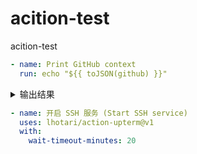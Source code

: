# acition-test
acition-test

```yaml
- name: Print GitHub context
  run: echo "${{ toJSON(github) }}"
```
<details>
<summary>输出结果</summary>
<pre><code>
{
  token: ***,
  job: build,
  ref: refs/heads/main,
  sha: 9c8543bd4ac44baf2dadd6f091e620364857b3c8,
  repository: bling-yshs/action-test,
  repository_owner: bling-yshs,
  repository_owner_id: 41812674,
  repositoryUrl: git://github.com/bling-yshs/action-test.git,
  run_id: 10071722511,
  run_number: 101,
  retention_days: 90,
  run_attempt: 1,
  artifact_cache_size_limit: 10,
  repository_visibility: public,
  repo-self-hosted-runners-disabled: false,
  enterprise-managed-business-id: ,
  repository_id: 713478310,
  actor_id: 41812674,
  actor: bling-yshs,
  triggering_actor: bling-yshs,
  workflow: CI,
  head_ref: ,
  base_ref: ,
  event_name: push,
  event: {
    after: 9c8543bd4ac44baf2dadd6f091e620364857b3c8,
    base_ref: null,
    before: 30f9b21e5239aa094181e9a14b23dbd7c2c2ac9e,
    commits: [
      {
        author: {
          email: 377178599@qq.com,
          name: bling-yshs,
          username: bling-yshs
        },
        committer: {
          email: 377178599@qq.com,
          name: bling-yshs,
          username: bling-yshs
        },
        distinct: true,
        id: 9c8543bd4ac44baf2dadd6f091e620364857b3c8,
        message: 123,
        timestamp: 2024-07-24T14:33:36+08:00,
        tree_id: 80c718b38793642b498343a788668f96159e369d,
        url: https://github.com/bling-yshs/action-test/commit/9c8543bd4ac44baf2dadd6f091e620364857b3c8
      }
    ],
    compare: https://github.com/bling-yshs/action-test/compare/30f9b21e5239...9c8543bd4ac4,
    created: false,
    deleted: false,
    forced: false,
    head_commit: {
      author: {
        email: 377178599@qq.com,
        name: bling-yshs,
        username: bling-yshs
      },
      committer: {
        email: 377178599@qq.com,
        name: bling-yshs,
        username: bling-yshs
      },
      distinct: true,
      id: 9c8543bd4ac44baf2dadd6f091e620364857b3c8,
      message: 123,
      timestamp: 2024-07-24T14:33:36+08:00,
      tree_id: 80c718b38793642b498343a788668f96159e369d,
      url: https://github.com/bling-yshs/action-test/commit/9c8543bd4ac44baf2dadd6f091e620364857b3c8
    },
    pusher: {
      email: 41812674+bling-yshs@users.noreply.github.com,
      name: bling-yshs
    },
    ref: refs/heads/main,
    repository: {
      allow_forking: true,
      archive_url: https://api.github.com/repos/bling-yshs/action-test/{archive_format}{/ref},
      archived: false,
      assignees_url: https://api.github.com/repos/bling-yshs/action-test/assignees{/user},
      blobs_url: https://api.github.com/repos/bling-yshs/action-test/git/blobs{/sha},
      branches_url: https://api.github.com/repos/bling-yshs/action-test/branches{/branch},
      clone_url: https://github.com/bling-yshs/action-test.git,
      collaborators_url: https://api.github.com/repos/bling-yshs/action-test/collaborators{/collaborator},
      comments_url: https://api.github.com/repos/bling-yshs/action-test/comments{/number},
      commits_url: https://api.github.com/repos/bling-yshs/action-test/commits{/sha},
      compare_url: https://api.github.com/repos/bling-yshs/action-test/compare/{base}...{head},
      contents_url: https://api.github.com/repos/bling-yshs/action-test/contents/{+path},
      contributors_url: https://api.github.com/repos/bling-yshs/action-test/contributors,
      created_at: 1698940052,
      default_branch: main,
      deployments_url: https://api.github.com/repos/bling-yshs/action-test/deployments,
      description: acition-test,
      disabled: false,
      downloads_url: https://api.github.com/repos/bling-yshs/action-test/downloads,
      events_url: https://api.github.com/repos/bling-yshs/action-test/events,
      fork: false,
      forks: 0,
      forks_count: 0,
      forks_url: https://api.github.com/repos/bling-yshs/action-test/forks,
      full_name: bling-yshs/action-test,
      git_commits_url: https://api.github.com/repos/bling-yshs/action-test/git/commits{/sha},
      git_refs_url: https://api.github.com/repos/bling-yshs/action-test/git/refs{/sha},
      git_tags_url: https://api.github.com/repos/bling-yshs/action-test/git/tags{/sha},
      git_url: git://github.com/bling-yshs/action-test.git,
      has_discussions: false,
      has_downloads: true,
      has_issues: true,
      has_pages: false,
      has_projects: true,
      has_wiki: true,
      homepage: null,
      hooks_url: https://api.github.com/repos/bling-yshs/action-test/hooks,
      html_url: https://github.com/bling-yshs/action-test,
      id: 713478310,
      is_template: false,
      issue_comment_url: https://api.github.com/repos/bling-yshs/action-test/issues/comments{/number},
      issue_events_url: https://api.github.com/repos/bling-yshs/action-test/issues/events{/number},
      issues_url: https://api.github.com/repos/bling-yshs/action-test/issues{/number},
      keys_url: https://api.github.com/repos/bling-yshs/action-test/keys{/key_id},
      labels_url: https://api.github.com/repos/bling-yshs/action-test/labels{/name},
      language: Dockerfile,
      languages_url: https://api.github.com/repos/bling-yshs/action-test/languages,
      license: null,
      master_branch: main,
      merges_url: https://api.github.com/repos/bling-yshs/action-test/merges,
      milestones_url: https://api.github.com/repos/bling-yshs/action-test/milestones{/number},
      mirror_url: null,
      name: action-test,
      node_id: R_kgDOKobQpg,
      notifications_url: https://api.github.com/repos/bling-yshs/action-test/notifications?since,
      open_issues: 0,
      open_issues_count: 0,
      owner: {
        avatar_url: https://avatars.githubusercontent.com/u/41812674?v=4,
        email: 41812674+bling-yshs@users.noreply.github.com,
        events_url: https://api.github.com/users/bling-yshs/events{/privacy},
        followers_url: https://api.github.com/users/bling-yshs/followers,
        following_url: https://api.github.com/users/bling-yshs/following{/other_user},
        gists_url: https://api.github.com/users/bling-yshs/gists{/gist_id},
        gravatar_id: ,
        html_url: https://github.com/bling-yshs,
        id: 41812674,
        login: bling-yshs,
        name: bling-yshs,
        node_id: MDQ6VXNlcjQxODEyNjc0,
        organizations_url: https://api.github.com/users/bling-yshs/orgs,
        received_events_url: https://api.github.com/users/bling-yshs/received_events,
        repos_url: https://api.github.com/users/bling-yshs/repos,
        site_admin: false,
        starred_url: https://api.github.com/users/bling-yshs/starred{/owner}{/repo},
        subscriptions_url: https://api.github.com/users/bling-yshs/subscriptions,
        type: User,
        url: https://api.github.com/users/bling-yshs
      },
      private: false,
      pulls_url: https://api.github.com/repos/bling-yshs/action-test/pulls{/number},
      pushed_at: 1721802834,
      releases_url: https://api.github.com/repos/bling-yshs/action-test/releases{/id},
      size: 60,
      ssh_url: git@github.com:bling-yshs/action-test.git,
      stargazers: 0,
      stargazers_count: 0,
      stargazers_url: https://api.github.com/repos/bling-yshs/action-test/stargazers,
      statuses_url: https://api.github.com/repos/bling-yshs/action-test/statuses/{sha},
      subscribers_url: https://api.github.com/repos/bling-yshs/action-test/subscribers,
      subscription_url: https://api.github.com/repos/bling-yshs/action-test/subscription,
      svn_url: https://github.com/bling-yshs/action-test,
      tags_url: https://api.github.com/repos/bling-yshs/action-test/tags,
      teams_url: https://api.github.com/repos/bling-yshs/action-test/teams,
      topics: [],
      trees_url: https://api.github.com/repos/bling-yshs/action-test/git/trees{/sha},
      updated_at: 2024-06-05T07:51:14Z,
      url: https://github.com/bling-yshs/action-test,
      visibility: public,
      watchers: 0,
      watchers_count: 0,
      web_commit_signoff_required: false
    },
    sender: {
      avatar_url: https://avatars.githubusercontent.com/u/41812674?v=4,
      events_url: https://api.github.com/users/bling-yshs/events{/privacy},
      followers_url: https://api.github.com/users/bling-yshs/followers,
      following_url: https://api.github.com/users/bling-yshs/following{/other_user},
      gists_url: https://api.github.com/users/bling-yshs/gists{/gist_id},
      gravatar_id: ,
      html_url: https://github.com/bling-yshs,
      id: 41812674,
      login: bling-yshs,
      node_id: MDQ6VXNlcjQxODEyNjc0,
      organizations_url: https://api.github.com/users/bling-yshs/orgs,
      received_events_url: https://api.github.com/users/bling-yshs/received_events,
      repos_url: https://api.github.com/users/bling-yshs/repos,
      site_admin: false,
      starred_url: https://api.github.com/users/bling-yshs/starred{/owner}{/repo},
      subscriptions_url: https://api.github.com/users/bling-yshs/subscriptions,
      type: User,
      url: https://api.github.com/users/bling-yshs
    }
  },
  server_url: https://github.com,
  api_url: https://api.github.com,
  graphql_url: https://api.github.com/graphql,
  ref_name: main,
  ref_protected: false,
  ref_type: branch,
  secret_source: Actions,
  workflow_ref: bling-yshs/action-test/.github/workflows/test.yml@refs/heads/main,
  workflow_sha: 9c8543bd4ac44baf2dadd6f091e620364857b3c8,
  workspace: /home/runner/work/action-test/action-test,
  action: __run,
  event_path: /home/runner/work/_temp/_github_workflow/event.json,
  action_repository: ,
  action_ref: ,
  path: /home/runner/work/_temp/_runner_file_commands/add_path_a6862b61-93dc-4307-8ca9-9bc6bec6249f,
  env: /home/runner/work/_temp/_runner_file_commands/set_env_a6862b61-93dc-4307-8ca9-9bc6bec6249f,
  step_summary: /home/runner/work/_temp/_runner_file_commands/step_summary_a6862b61-93dc-4307-8ca9-9bc6bec6249f,
  state: /home/runner/work/_temp/_runner_file_commands/save_state_a6862b61-93dc-4307-8ca9-9bc6bec6249f,
  output: /home/runner/work/_temp/_runner_file_commands/set_output_a6862b61-93dc-4307-8ca9-9bc6bec6249f
} {
  token: ***,
  job: build,
  ref: refs/heads/main,
  sha: 9c8543bd4ac44baf2dadd6f091e620364857b3c8,
  repository: bling-yshs/action-test,
  repository_owner: bling-yshs,
  repository_owner_id: 41812674,
  repositoryUrl: git://github.com/bling-yshs/action-test.git,
  run_id: 10071722511,
  run_number: 101,
  retention_days: 90,
  run_attempt: 1,
  artifact_cache_size_limit: 10,
  repository_visibility: public,
  repo-self-hosted-runners-disabled: false,
  enterprise-managed-business-id: ,
  repository_id: 713478310,
  actor_id: 41812674,
  actor: bling-yshs,
  triggering_actor: bling-yshs,
  workflow: CI,
  head_ref: ,
  base_ref: ,
  event_name: push,
  event: {
    after: 9c8543bd4ac44baf2dadd6f091e620364857b3c8,
    base_ref: null,
    before: 30f9b21e5239aa094181e9a14b23dbd7c2c2ac9e,
    commits: [
      {
        author: {
          email: 377178599@qq.com,
          name: bling-yshs,
          username: bling-yshs
        },
        committer: {
          email: 377178599@qq.com,
          name: bling-yshs,
          username: bling-yshs
        },
        distinct: true,
        id: 9c8543bd4ac44baf2dadd6f091e620364857b3c8,
        message: 123,
        timestamp: 2024-07-24T14:33:36+08:00,
        tree_id: 80c718b38793642b498343a788668f96159e369d,
        url: https://github.com/bling-yshs/action-test/commit/9c8543bd4ac44baf2dadd6f091e620364857b3c8
      }
    ],
    compare: https://github.com/bling-yshs/action-test/compare/30f9b21e5239...9c8543bd4ac4,
    created: false,
    deleted: false,
    forced: false,
    head_commit: {
      author: {
        email: 377178599@qq.com,
        name: bling-yshs,
        username: bling-yshs
      },
      committer: {
        email: 377178599@qq.com,
        name: bling-yshs,
        username: bling-yshs
      },
      distinct: true,
      id: 9c8543bd4ac44baf2dadd6f091e620364857b3c8,
      message: 123,
      timestamp: 2024-07-24T14:33:36+08:00,
      tree_id: 80c718b38793642b498343a788668f96159e369d,
      url: https://github.com/bling-yshs/action-test/commit/9c8543bd4ac44baf2dadd6f091e620364857b3c8
    },
    pusher: {
      email: 41812674+bling-yshs@users.noreply.github.com,
      name: bling-yshs
    },
    ref: refs/heads/main,
    repository: {
      allow_forking: true,
      archive_url: https://api.github.com/repos/bling-yshs/action-test/{archive_format}{/ref},
      archived: false,
      assignees_url: https://api.github.com/repos/bling-yshs/action-test/assignees{/user},
      blobs_url: https://api.github.com/repos/bling-yshs/action-test/git/blobs{/sha},
      branches_url: https://api.github.com/repos/bling-yshs/action-test/branches{/branch},
      clone_url: https://github.com/bling-yshs/action-test.git,
      collaborators_url: https://api.github.com/repos/bling-yshs/action-test/collaborators{/collaborator},
      comments_url: https://api.github.com/repos/bling-yshs/action-test/comments{/number},
      commits_url: https://api.github.com/repos/bling-yshs/action-test/commits{/sha},
      compare_url: https://api.github.com/repos/bling-yshs/action-test/compare/{base}...{head},
      contents_url: https://api.github.com/repos/bling-yshs/action-test/contents/{+path},
      contributors_url: https://api.github.com/repos/bling-yshs/action-test/contributors,
      created_at: 1698940052,
      default_branch: main,
      deployments_url: https://api.github.com/repos/bling-yshs/action-test/deployments,
      description: acition-test,
      disabled: false,
      downloads_url: https://api.github.com/repos/bling-yshs/action-test/downloads,
      events_url: https://api.github.com/repos/bling-yshs/action-test/events,
      fork: false,
      forks: 0,
      forks_count: 0,
      forks_url: https://api.github.com/repos/bling-yshs/action-test/forks,
      full_name: bling-yshs/action-test,
      git_commits_url: https://api.github.com/repos/bling-yshs/action-test/git/commits{/sha},
      git_refs_url: https://api.github.com/repos/bling-yshs/action-test/git/refs{/sha},
      git_tags_url: https://api.github.com/repos/bling-yshs/action-test/git/tags{/sha},
      git_url: git://github.com/bling-yshs/action-test.git,
      has_discussions: false,
      has_downloads: true,
      has_issues: true,
      has_pages: false,
      has_projects: true,
      has_wiki: true,
      homepage: null,
      hooks_url: https://api.github.com/repos/bling-yshs/action-test/hooks,
      html_url: https://github.com/bling-yshs/action-test,
      id: 713478310,
      is_template: false,
      issue_comment_url: https://api.github.com/repos/bling-yshs/action-test/issues/comments{/number},
      issue_events_url: https://api.github.com/repos/bling-yshs/action-test/issues/events{/number},
      issues_url: https://api.github.com/repos/bling-yshs/action-test/issues{/number},
      keys_url: https://api.github.com/repos/bling-yshs/action-test/keys{/key_id},
      labels_url: https://api.github.com/repos/bling-yshs/action-test/labels{/name},
      language: Dockerfile,
      languages_url: https://api.github.com/repos/bling-yshs/action-test/languages,
      license: null,
      master_branch: main,
      merges_url: https://api.github.com/repos/bling-yshs/action-test/merges,
      milestones_url: https://api.github.com/repos/bling-yshs/action-test/milestones{/number},
      mirror_url: null,
      name: action-test,
      node_id: R_kgDOKobQpg,
      notifications_url: https://api.github.com/repos/bling-yshs/action-test/notificationsall,
      open_issues: 0,
      open_issues_count: 0,
      owner: {
        avatar_url: https://avatars.githubusercontent.com/u/41812674?v=4,
        email: 41812674+bling-yshs@users.noreply.github.com,
        events_url: https://api.github.com/users/bling-yshs/events{/privacy},
        followers_url: https://api.github.com/users/bling-yshs/followers,
        following_url: https://api.github.com/users/bling-yshs/following{/other_user},
        gists_url: https://api.github.com/users/bling-yshs/gists{/gist_id},
        gravatar_id: ,
        html_url: https://github.com/bling-yshs,
        id: 41812674,
        login: bling-yshs,
        name: bling-yshs,
        node_id: MDQ6VXNlcjQxODEyNjc0,
        organizations_url: https://api.github.com/users/bling-yshs/orgs,
        received_events_url: https://api.github.com/users/bling-yshs/received_events,
        repos_url: https://api.github.com/users/bling-yshs/repos,
        site_admin: false,
        starred_url: https://api.github.com/users/bling-yshs/starred{/owner}{/repo},
        subscriptions_url: https://api.github.com/users/bling-yshs/subscriptions,
        type: User,
        url: https://api.github.com/users/bling-yshs
      },
      private: false,
      pulls_url: https://api.github.com/repos/bling-yshs/action-test/pulls{/number},
      pushed_at: 1721802834,
      releases_url: https://api.github.com/repos/bling-yshs/action-test/releases{/id},
      size: 60,
      ssh_url: git@github.com:bling-yshs/action-test.git,
      stargazers: 0,
      stargazers_count: 0,
      stargazers_url: https://api.github.com/repos/bling-yshs/action-test/stargazers,
      statuses_url: https://api.github.com/repos/bling-yshs/action-test/statuses/{sha},
      subscribers_url: https://api.github.com/repos/bling-yshs/action-test/subscribers,
      subscription_url: https://api.github.com/repos/bling-yshs/action-test/subscription,
      svn_url: https://github.com/bling-yshs/action-test,
      tags_url: https://api.github.com/repos/bling-yshs/action-test/tags,
      teams_url: https://api.github.com/repos/bling-yshs/action-test/teams,
      topics: [],
      trees_url: https://api.github.com/repos/bling-yshs/action-test/git/trees{/sha},
      updated_at: 2024-06-05T07:51:14Z,
      url: https://github.com/bling-yshs/action-test,
      visibility: public,
      watchers: 0,
      watchers_count: 0,
      web_commit_signoff_required: false
    },
    sender: {
      avatar_url: https://avatars.githubusercontent.com/u/41812674?v=4,
      events_url: https://api.github.com/users/bling-yshs/events{/privacy},
      followers_url: https://api.github.com/users/bling-yshs/followers,
      following_url: https://api.github.com/users/bling-yshs/following{/other_user},
      gists_url: https://api.github.com/users/bling-yshs/gists{/gist_id},
      gravatar_id: ,
      html_url: https://github.com/bling-yshs,
      id: 41812674,
      login: bling-yshs,
      node_id: MDQ6VXNlcjQxODEyNjc0,
      organizations_url: https://api.github.com/users/bling-yshs/orgs,
      received_events_url: https://api.github.com/users/bling-yshs/received_events,
      repos_url: https://api.github.com/users/bling-yshs/repos,
      site_admin: false,
      starred_url: https://api.github.com/users/bling-yshs/starred{/owner}{/repo},
      subscriptions_url: https://api.github.com/users/bling-yshs/subscriptions,
      type: User,
      url: https://api.github.com/users/bling-yshs
    }
  },
  server_url: https://github.com,
  api_url: https://api.github.com,
  graphql_url: https://api.github.com/graphql,
  ref_name: main,
  ref_protected: false,
  ref_type: branch,
  secret_source: Actions,
  workflow_ref: bling-yshs/action-test/.github/workflows/test.yml@refs/heads/main,
  workflow_sha: 9c8543bd4ac44baf2dadd6f091e620364857b3c8,
  workspace: /home/runner/work/action-test/action-test,
  action: __run,
  event_path: /home/runner/work/_temp/_github_workflow/event.json,
  action_repository: ,
  action_ref: ,
  path: /home/runner/work/_temp/_runner_file_commands/add_path_a6862b61-93dc-4307-8ca9-9bc6bec6249f,
  env: /home/runner/work/_temp/_runner_file_commands/set_env_a6862b61-93dc-4307-8ca9-9bc6bec6249f,
  step_summary: /home/runner/work/_temp/_runner_file_commands/step_summary_a6862b61-93dc-4307-8ca9-9bc6bec6249f,
  state: /home/runner/work/_temp/_runner_file_commands/save_state_a6862b61-93dc-4307-8ca9-9bc6bec6249f,
  output: /home/runner/work/_temp/_runner_file_commands/set_output_a6862b61-93dc-4307-8ca9-9bc6bec6249f
} {
  token: ***,
  job: build,
  ref: refs/heads/main,
  sha: 9c8543bd4ac44baf2dadd6f091e620364857b3c8,
  repository: bling-yshs/action-test,
  repository_owner: bling-yshs,
  repository_owner_id: 41812674,
  repositoryUrl: git://github.com/bling-yshs/action-test.git,
  run_id: 10071722511,
  run_number: 101,
  retention_days: 90,
  run_attempt: 1,
  artifact_cache_size_limit: 10,
  repository_visibility: public,
  repo-self-hosted-runners-disabled: false,
  enterprise-managed-business-id: ,
  repository_id: 713478310,
  actor_id: 41812674,
  actor: bling-yshs,
  triggering_actor: bling-yshs,
  workflow: CI,
  head_ref: ,
  base_ref: ,
  event_name: push,
  event: {
    after: 9c8543bd4ac44baf2dadd6f091e620364857b3c8,
    base_ref: null,
    before: 30f9b21e5239aa094181e9a14b23dbd7c2c2ac9e,
    commits: [
      {
        author: {
          email: 377178599@qq.com,
          name: bling-yshs,
          username: bling-yshs
        },
        committer: {
          email: 377178599@qq.com,
          name: bling-yshs,
          username: bling-yshs
        },
        distinct: true,
        id: 9c8543bd4ac44baf2dadd6f091e620364857b3c8,
        message: 123,
        timestamp: 2024-07-24T14:33:36+08:00,
        tree_id: 80c718b38793642b498343a788668f96159e369d,
        url: https://github.com/bling-yshs/action-test/commit/9c8543bd4ac44baf2dadd6f091e620364857b3c8
      }
    ],
    compare: https://github.com/bling-yshs/action-test/compare/30f9b21e5239...9c8543bd4ac4,
    created: false,
    deleted: false,
    forced: false,
    head_commit: {
      author: {
        email: 377178599@qq.com,
        name: bling-yshs,
        username: bling-yshs
      },
      committer: {
        email: 377178599@qq.com,
        name: bling-yshs,
        username: bling-yshs
      },
      distinct: true,
      id: 9c8543bd4ac44baf2dadd6f091e620364857b3c8,
      message: 123,
      timestamp: 2024-07-24T14:33:36+08:00,
      tree_id: 80c718b38793642b498343a788668f96159e369d,
      url: https://github.com/bling-yshs/action-test/commit/9c8543bd4ac44baf2dadd6f091e620364857b3c8
    },
    pusher: {
      email: 41812674+bling-yshs@users.noreply.github.com,
      name: bling-yshs
    },
    ref: refs/heads/main,
    repository: {
      allow_forking: true,
      archive_url: https://api.github.com/repos/bling-yshs/action-test/{archive_format}{/ref},
      archived: false,
      assignees_url: https://api.github.com/repos/bling-yshs/action-test/assignees{/user},
      blobs_url: https://api.github.com/repos/bling-yshs/action-test/git/blobs{/sha},
      branches_url: https://api.github.com/repos/bling-yshs/action-test/branches{/branch},
      clone_url: https://github.com/bling-yshs/action-test.git,
      collaborators_url: https://api.github.com/repos/bling-yshs/action-test/collaborators{/collaborator},
      comments_url: https://api.github.com/repos/bling-yshs/action-test/comments{/number},
      commits_url: https://api.github.com/repos/bling-yshs/action-test/commits{/sha},
      compare_url: https://api.github.com/repos/bling-yshs/action-test/compare/{base}...{head},
      contents_url: https://api.github.com/repos/bling-yshs/action-test/contents/{+path},
      contributors_url: https://api.github.com/repos/bling-yshs/action-test/contributors,
      created_at: 1698940052,
      default_branch: main,
      deployments_url: https://api.github.com/repos/bling-yshs/action-test/deployments,
      description: acition-test,
      disabled: false,
      downloads_url: https://api.github.com/repos/bling-yshs/action-test/downloads,
      events_url: https://api.github.com/repos/bling-yshs/action-test/events,
      fork: false,
      forks: 0,
      forks_count: 0,
      forks_url: https://api.github.com/repos/bling-yshs/action-test/forks,
      full_name: bling-yshs/action-test,
      git_commits_url: https://api.github.com/repos/bling-yshs/action-test/git/commits{/sha},
      git_refs_url: https://api.github.com/repos/bling-yshs/action-test/git/refs{/sha},
      git_tags_url: https://api.github.com/repos/bling-yshs/action-test/git/tags{/sha},
      git_url: git://github.com/bling-yshs/action-test.git,
      has_discussions: false,
      has_downloads: true,
      has_issues: true,
      has_pages: false,
      has_projects: true,
      has_wiki: true,
      homepage: null,
      hooks_url: https://api.github.com/repos/bling-yshs/action-test/hooks,
      html_url: https://github.com/bling-yshs/action-test,
      id: 713478310,
      is_template: false,
      issue_comment_url: https://api.github.com/repos/bling-yshs/action-test/issues/comments{/number},
      issue_events_url: https://api.github.com/repos/bling-yshs/action-test/issues/events{/number},
      issues_url: https://api.github.com/repos/bling-yshs/action-test/issues{/number},
      keys_url: https://api.github.com/repos/bling-yshs/action-test/keys{/key_id},
      labels_url: https://api.github.com/repos/bling-yshs/action-test/labels{/name},
      language: Dockerfile,
      languages_url: https://api.github.com/repos/bling-yshs/action-test/languages,
      license: null,
      master_branch: main,
      merges_url: https://api.github.com/repos/bling-yshs/action-test/merges,
      milestones_url: https://api.github.com/repos/bling-yshs/action-test/milestones{/number},
      mirror_url: null,
      name: action-test,
      node_id: R_kgDOKobQpg,
      notifications_url: https://api.github.com/repos/bling-yshs/action-test/notificationsparticipating,
      open_issues: 0,
      open_issues_count: 0,
      owner: {
        avatar_url: https://avatars.githubusercontent.com/u/41812674?v=4,
        email: 41812674+bling-yshs@users.noreply.github.com,
        events_url: https://api.github.com/users/bling-yshs/events{/privacy},
        followers_url: https://api.github.com/users/bling-yshs/followers,
        following_url: https://api.github.com/users/bling-yshs/following{/other_user},
        gists_url: https://api.github.com/users/bling-yshs/gists{/gist_id},
        gravatar_id: ,
        html_url: https://github.com/bling-yshs,
        id: 41812674,
        login: bling-yshs,
        name: bling-yshs,
        node_id: MDQ6VXNlcjQxODEyNjc0,
        organizations_url: https://api.github.com/users/bling-yshs/orgs,
        received_events_url: https://api.github.com/users/bling-yshs/received_events,
        repos_url: https://api.github.com/users/bling-yshs/repos,
        site_admin: false,
        starred_url: https://api.github.com/users/bling-yshs/starred{/owner}{/repo},
        subscriptions_url: https://api.github.com/users/bling-yshs/subscriptions,
        type: User,
        url: https://api.github.com/users/bling-yshs
      },
      private: false,
      pulls_url: https://api.github.com/repos/bling-yshs/action-test/pulls{/number},
      pushed_at: 1721802834,
      releases_url: https://api.github.com/repos/bling-yshs/action-test/releases{/id},
      size: 60,
      ssh_url: git@github.com:bling-yshs/action-test.git,
      stargazers: 0,
      stargazers_count: 0,
      stargazers_url: https://api.github.com/repos/bling-yshs/action-test/stargazers,
      statuses_url: https://api.github.com/repos/bling-yshs/action-test/statuses/{sha},
      subscribers_url: https://api.github.com/repos/bling-yshs/action-test/subscribers,
      subscription_url: https://api.github.com/repos/bling-yshs/action-test/subscription,
      svn_url: https://github.com/bling-yshs/action-test,
      tags_url: https://api.github.com/repos/bling-yshs/action-test/tags,
      teams_url: https://api.github.com/repos/bling-yshs/action-test/teams,
      topics: [],
      trees_url: https://api.github.com/repos/bling-yshs/action-test/git/trees{/sha},
      updated_at: 2024-06-05T07:51:14Z,
      url: https://github.com/bling-yshs/action-test,
      visibility: public,
      watchers: 0,
      watchers_count: 0,
      web_commit_signoff_required: false
    },
    sender: {
      avatar_url: https://avatars.githubusercontent.com/u/41812674?v=4,
      events_url: https://api.github.com/users/bling-yshs/events{/privacy},
      followers_url: https://api.github.com/users/bling-yshs/followers,
      following_url: https://api.github.com/users/bling-yshs/following{/other_user},
      gists_url: https://api.github.com/users/bling-yshs/gists{/gist_id},
      gravatar_id: ,
      html_url: https://github.com/bling-yshs,
      id: 41812674,
      login: bling-yshs,
      node_id: MDQ6VXNlcjQxODEyNjc0,
      organizations_url: https://api.github.com/users/bling-yshs/orgs,
      received_events_url: https://api.github.com/users/bling-yshs/received_events,
      repos_url: https://api.github.com/users/bling-yshs/repos,
      site_admin: false,
      starred_url: https://api.github.com/users/bling-yshs/starred{/owner}{/repo},
      subscriptions_url: https://api.github.com/users/bling-yshs/subscriptions,
      type: User,
      url: https://api.github.com/users/bling-yshs
    }
  },
  server_url: https://github.com,
  api_url: https://api.github.com,
  graphql_url: https://api.github.com/graphql,
  ref_name: main,
  ref_protected: false,
  ref_type: branch,
  secret_source: Actions,
  workflow_ref: bling-yshs/action-test/.github/workflows/test.yml@refs/heads/main,
  workflow_sha: 9c8543bd4ac44baf2dadd6f091e620364857b3c8,
  workspace: /home/runner/work/action-test/action-test,
  action: __run,
  event_path: /home/runner/work/_temp/_github_workflow/event.json,
  action_repository: ,
  action_ref: ,
  path: /home/runner/work/_temp/_runner_file_commands/add_path_a6862b61-93dc-4307-8ca9-9bc6bec6249f,
  env: /home/runner/work/_temp/_runner_file_commands/set_env_a6862b61-93dc-4307-8ca9-9bc6bec6249f,
  step_summary: /home/runner/work/_temp/_runner_file_commands/step_summary_a6862b61-93dc-4307-8ca9-9bc6bec6249f,
  state: /home/runner/work/_temp/_runner_file_commands/save_state_a6862b61-93dc-4307-8ca9-9bc6bec6249f,
  output: /home/runner/work/_temp/_runner_file_commands/set_output_a6862b61-93dc-4307-8ca9-9bc6bec6249f
}
</code></pre>
</details>

```yaml
- name: 开启 SSH 服务 (Start SSH service)
  uses: lhotari/action-upterm@v1
  with:
    wait-timeout-minutes: 20
```
